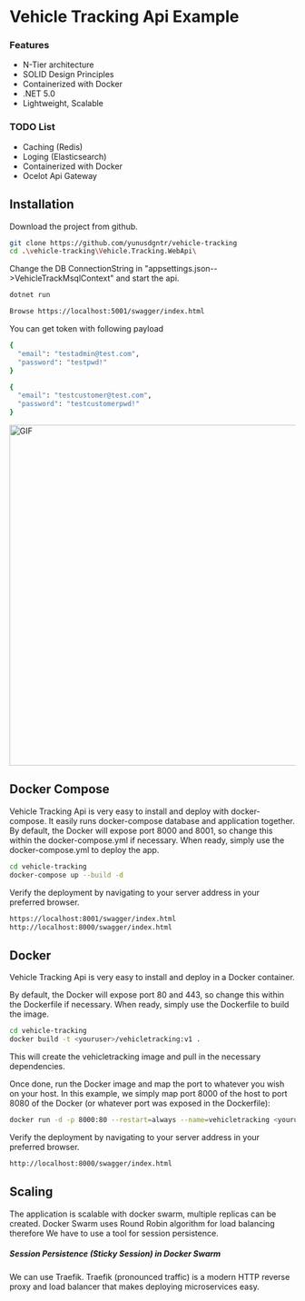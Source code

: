 # Vehicle Tracking Api Example
### Features

- N-Tier architecture
- SOLID Design Principles
- Containerized with Docker
- .NET 5.0
- Lightweight, Scalable




### TODO List


- Caching (Redis)
- Loging (Elasticsearch)
- Containerized with Docker
- Ocelot Api Gateway

## Installation

Download the project from github.

```sh
git clone https://github.com/yunusdgntr/vehicle-tracking
cd .\vehicle-tracking\Vehicle.Tracking.WebApi\
```
Change the DB ConnectionString in "appsettings.json-->VehicleTrackMsqlContext" and start the api.
```sh
dotnet run
```
```sh
Browse https://localhost:5001/swagger/index.html
```
You can get token with following payload
```sh
{
  "email": "testadmin@test.com",
  "password": "testpwd!"
}
```
```sh
{
  "email": "testcustomer@test.com",
  "password": "testcustomerpwd!"
}
```
<img  width="600" alt="GIF" src="https://github.com/yunusdgntr/vehicle-tracking/token.jpg" />

## Docker Compose
Vehicle Tracking Api is very easy to install and deploy with docker-compose.
It easily runs docker-compose database and application together.
By default, the Docker will expose port 8000 and 8001, so change this within the
docker-compose.yml if necessary. When ready, simply use the docker-compose.yml to
deploy the app.
```sh
cd vehicle-tracking
docker-compose up --build -d
```
Verify the deployment by navigating to your server address in
your preferred browser.
```sh
https://localhost:8001/swagger/index.html
http://localhost:8000/swagger/index.html
```
## Docker

Vehicle Tracking Api is very easy to install and deploy in a Docker container.

By default, the Docker will expose port 80 and 443, so change this within the
Dockerfile if necessary. When ready, simply use the Dockerfile to
build the image.

```sh
cd vehicle-tracking
docker build -t <youruser>/vehicletracking:v1 .
```

This will create the vehicletracking image and pull in the necessary dependencies.


Once done, run the Docker image and map the port to whatever you wish on
your host. In this example, we simply map port 8000 of the host to
port 8080 of the Docker (or whatever port was exposed in the Dockerfile):

```sh
docker run -d -p 8000:80 --restart=always --name=vehicletracking <youruser>/vehicletracking:v1
```

Verify the deployment by navigating to your server address in
your preferred browser.

```sh
http://localhost:8000/swagger/index.html
```
## Scaling
The application is scalable with docker swarm, multiple replicas can be created.
Docker Swarm uses Round Robin algorithm for load balancing therefore We have to use a tool for session persistence.

##### Session Persistence (Sticky Session) in Docker Swarm
We can use Traefik.
Traefik (pronounced traffic) is a modern HTTP reverse proxy and load balancer that makes deploying microservices easy. 